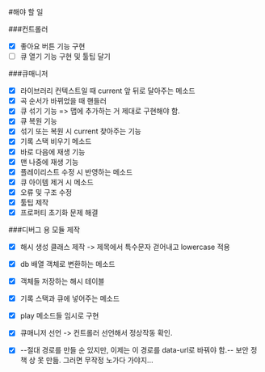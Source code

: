 #해야 할 일

###컨트롤러
- [x] 좋아요 버튼 기능 구현
- [ ] 큐 열기 기능 구현 및 툴팁 달기

###큐매니저
- [x] 라이브러리 컨텍스트일 때 current 앞 뒤로 달아주는 메소드
- [x] 곡 순서가 바뀌었을 때 핸들러
- [x] 큐 섞기 기능 => 맵에 추가하는 거 제대로 구현해야 함.
- [x] 큐 복원 기능
- [x] 섞기 또는 복원 시 current 찾아주는 기능
- [x] 기록 스택 비우기 메소드
- [x] 바로 다음에 재생 기능
- [x] 맨 나중에 재생 기능
- [x] 플레이리스트 수정 시 반영하는 메소드
- [x] 큐 아이템 제거 시 메소드
- [x] 오류 및 구조 수정
- [x] 툴팁 제작
- [x] 프로퍼티 초기화 문제 해결

###디버그 용 모듈 제작
- [x] 해시 생성 클래스 제작 -> 제목에서 특수문자 걷어내고 lowercase 적용
- [x] db 배열 객체로 변환하는 메소드
- [x] 객체들 저장하는 해시 테이블
- [x] 기록 스택과 큐에 넣어주는 메소드
- [x] play 메소드들 임시로 구현
- [x] 큐매니저 선언 -> 컨트롤러 선언해서 정상작동 확인.

- [x] --절대 경로를 만들 순 있지만, 이제는 이 경로를 data-url로 바꿔야 함.-- 보안 정책 상 못 만듦. 그러면 무작정 노가다 가야지...
